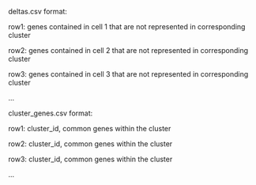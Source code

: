 deltas.csv format:

row1: genes contained in cell 1 that are not represented in corresponding cluster

row2: genes contained in cell 2 that are not represented in corresponding cluster

row3: genes contained in cell 3 that are not represented in corresponding cluster

...

cluster_genes.csv format:

row1: cluster_id, common genes within the cluster

row2: cluster_id, common genes within the cluster

row3: cluster_id, common genes within the cluster

...
